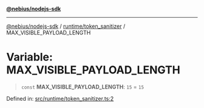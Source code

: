 [**@nebius/nodejs-sdk**](../../../README.md)

---

[@nebius/nodejs-sdk](../../../README.md) / [runtime/token_sanitizer](../README.md) / MAX_VISIBLE_PAYLOAD_LENGTH

# Variable: MAX_VISIBLE_PAYLOAD_LENGTH

> `const` **MAX_VISIBLE_PAYLOAD_LENGTH**: `15` = `15`

Defined in: [src/runtime/token_sanitizer.ts:2](https://github.com/nebius/nodejs-sdk/blob/a37d220b2851e3bf0d396cb03828d544f584df45/src/runtime/token_sanitizer.ts#L2)
